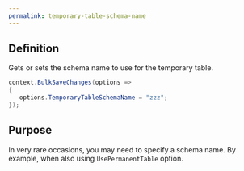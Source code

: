 ```yaml
---
permalink: temporary-table-schema-name
---
```


## Definition
Gets or sets the schema name to use for the temporary table.


```csharp
context.BulkSaveChanges(options =>
{
   options.TemporaryTableSchemaName = "zzz";
});
```

## Purpose
In very rare occasions, you may need to specify a schema name. By example, when also using `UsePermanentTable` option.